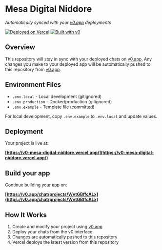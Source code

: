 # Mesa Digital Niddore

*Automatically synced with your [v0.app](https://v0.app) deployments*

[![Deployed on Vercel](https://img.shields.io/badge/Deployed%20on-Vercel-black?style=for-the-badge&logo=vercel)](https://v0-mesa-digital-niddore.vercel.app/)
[![Built with v0](https://img.shields.io/badge/Built%20with-v0.app-black?style=for-the-badge)](https://v0.app/chat/projects/WvtGBffcALx)

## Overview

This repository will stay in sync with your deployed chats on [v0.app](https://v0.app).
Any changes you make to your deployed app will be automatically pushed to this repository from [v0.app](https://v0.app).

## Environment Files

- `.env.local` - Local development (gitignored)
- `.env.production` - Docker/production (gitignored)
- `.env.example` - Template file (committed)

For local development, copy `.env.example` to `.env.local` and update values.

## Deployment

Your project is live at:

**[https://v0-mesa-digital-niddore.vercel.app/](https://v0-mesa-digital-niddore.vercel.app/)**

## Build your app

Continue building your app on:

**[https://v0.app/chat/projects/WvtGBffcALx](https://v0.app/chat/projects/WvtGBffcALx)**

## How It Works

1. Create and modify your project using [v0.app](https://v0.app)
2. Deploy your chats from the v0 interface
3. Changes are automatically pushed to this repository
4. Vercel deploys the latest version from this repository
